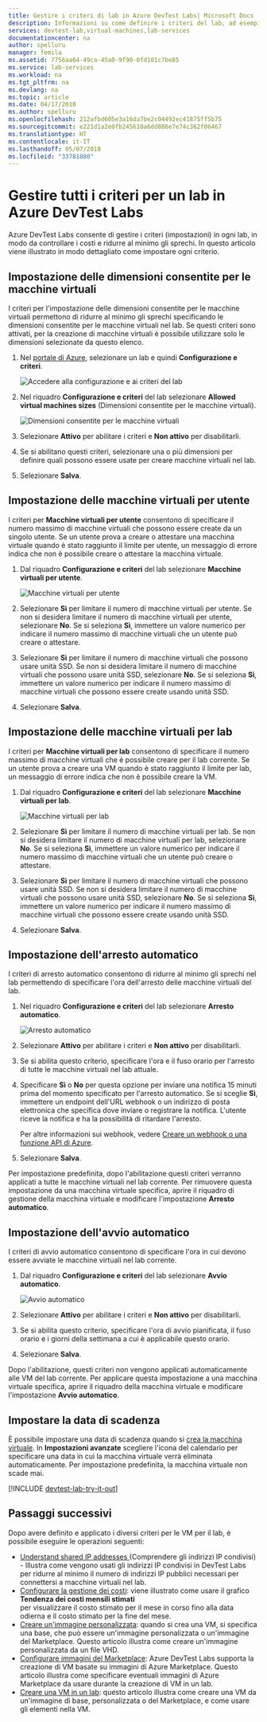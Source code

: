 ```yaml
---
title: Gestire i criteri di lab in Azure DevTest Labs| Microsoft Docs
description: Informazioni su come definire i criteri del lab, ad esempio per le dimensioni delle macchine virtuali, il numero massimo di macchine virtuali per ogni utente e l'arresto automatico.
services: devtest-lab,virtual-machines,lab-services
documentationcenter: na
author: spelluru
manager: femila
ms.assetid: 7756aa64-49ca-45a0-9f90-0fd101c7be85
ms.service: lab-services
ms.workload: na
ms.tgt_pltfrm: na
ms.devlang: na
ms.topic: article
ms.date: 04/17/2018
ms.author: spelluru
ms.openlocfilehash: 212afbd605e3a16da7be2c04492ec41875ff5b75
ms.sourcegitcommit: e221d1a2e0fb245610a6dd886e7e74c362f06467
ms.translationtype: HT
ms.contentlocale: it-IT
ms.lasthandoff: 05/07/2018
ms.locfileid: "33781880"
---
```

# <a name="manage-all-policies-for-a-lab-in-azure-devtest-labs"></a>Gestire tutti i criteri per un lab in Azure DevTest Labs

Azure DevTest Labs consente di gestire i criteri (impostazioni) in ogni lab, in modo da controllare i costi e ridurre al minimo gli sprechi. In questo articolo viene illustrato in modo dettagliato come impostare ogni criterio.  

## <a name="set-allowed-virtual-machine-sizes"></a>Impostazione delle dimensioni consentite per le macchine virtuali
I criteri per l'impostazione delle dimensioni consentite per le macchine virtuali permettono di ridurre al minimo gli sprechi specificando le dimensioni consentite per le macchine virtuali nel lab. Se questi criteri sono attivati, per la creazione di macchine virtuali è possibile utilizzare solo le dimensioni selezionate da questo elenco.

1. Nel [portale di Azure](http://go.microsoft.com/fwlink/p/?LinkID=525040), selezionare un lab e quindi **Configurazione e criteri**.

    ![Accedere alla configurazione e ai criteri del lab](./media/devtest-lab-set-lab-policy/policies-menu.png)

1. Nel riquadro **Configurazione e criteri** del lab selezionare **Allowed virtual machines sizes** (Dimensioni consentite per le macchine virtuali).
   
    ![Dimensioni consentite per le macchine virtuali](./media/devtest-lab-set-lab-policy/allowed-vm-sizes.png)

1. Selezionare **Attivo** per abilitare i criteri e **Non attivo** per disabilitarli.

1. Se si abilitano questi criteri, selezionare una o più dimensioni per definire quali possono essere usate per creare macchine virtuali nel lab.

1. Selezionare **Salva**.

## <a name="set-virtual-machines-per-user"></a>Impostazione delle macchine virtuali per utente
I criteri per **Macchine virtuali per utente** consentono di specificare il numero massimo di macchine virtuali che possono essere create da un singolo utente. Se un utente prova a creare o attestare una macchina virtuale quando è stato raggiunto il limite per utente, un messaggio di errore indica che non è possibile creare o attestare la macchina virtuale. 

1. Dal riquadro **Configurazione e criteri** del lab selezionare **Macchine virtuali per utente**.
   
    ![Macchine virtuali per utente](./media/devtest-lab-set-lab-policy/max-vms-per-user.png)

1. Selezionare **Sì** per limitare il numero di macchine virtuali per utente. Se non si desidera limitare il numero di macchine virtuali per utente, selezionare **No**. Se si seleziona **Sì**, immettere un valore numerico per indicare il numero massimo di macchine virtuali che un utente può creare o attestare. 

1. Selezionare **Sì** per limitare il numero di macchine virtuali che possono usare unità SSD. Se non si desidera limitare il numero di macchine virtuali che possono usare unità SSD, selezionare **No**. Se si seleziona **Sì**, immettere un valore numerico per indicare il numero massimo di macchine virtuali che possono essere create usando unità SSD. 

1. Selezionare **Salva**.

## <a name="set-virtual-machines-per-lab"></a>Impostazione delle macchine virtuali per lab
I criteri per **Macchine virtuali per lab** consentono di specificare il numero massimo di macchine virtuali che è possibile creare per il lab corrente. Se un utente prova a creare una VM quando è stato raggiunto il limite per lab, un messaggio di errore indica che non è possibile creare la VM. 

1. Dal riquadro **Configurazione e criteri** del lab selezionare **Macchine virtuali per lab**.
   
    ![Macchine virtuali per lab](./media/devtest-lab-set-lab-policy/max-vms-per-lab.png)

1. Selezionare **Sì** per limitare il numero di macchine virtuali per lab. Se non si desidera limitare il numero di macchine virtuali per lab, selezionare **No**. Se si seleziona **Sì**, immettere un valore numerico per indicare il numero massimo di macchine virtuali che un utente può creare o attestare. 

1. Selezionare **Sì** per limitare il numero di macchine virtuali che possono usare unità SSD. Se non si desidera limitare il numero di macchine virtuali che possono usare unità SSD, selezionare **No**. Se si seleziona **Sì**, immettere un valore numerico per indicare il numero massimo di macchine virtuali che possono essere create usando unità SSD. 

1. Selezionare **Salva**.

## <a name="set-auto-shutdown"></a>Impostazione dell'arresto automatico
I criteri di arresto automatico consentono di ridurre al minimo gli sprechi nel lab permettendo di specificare l'ora dell'arresto delle macchine virtuali del lab.

1. Nel riquadro **Configurazione e criteri** del lab selezionare **Arresto automatico**.
   
    ![Arresto automatico](./media/devtest-lab-set-lab-policy/auto-shutdown.png)

1. Selezionare **Attivo** per abilitare i criteri e **Non attivo** per disabilitarli.

1. Se si abilita questo criterio, specificare l'ora e il fuso orario per l'arresto di tutte le macchine virtuali nel lab attuale.

1. Specificare **Sì** o **No** per questa opzione per inviare una notifica 15 minuti prima del momento specificato per l'arresto automatico. Se si sceglie **Sì**, immettere un endpoint dell'URL webhook o un indirizzo di posta elettronica che specifica dove inviare o registrare la notifica. L'utente riceve la notifica e ha la possibilità di ritardare l'arresto.

   Per altre informazioni sui webhook, vedere [Creare un webhook o una funzione API di Azure](../azure-functions/functions-create-a-web-hook-or-api-function.md). 

1. Selezionare **Salva**.

Per impostazione predefinita, dopo l'abilitazione questi criteri verranno applicati a tutte le macchine virtuali nel lab corrente. Per rimuovere questa impostazione da una macchina virtuale specifica, aprire il riquadro di gestione della macchina virtuale e modificare l'impostazione **Arresto automatico**.

## <a name="set-auto-start"></a>Impostazione dell'avvio automatico
I criteri di avvio automatico consentono di specificare l'ora in cui devono essere avviate le macchine virtuali nel lab corrente.  

1. Dal riquadro **Configurazione e criteri** del lab selezionare **Avvio automatico**.
   
    ![Avvio automatico](./media/devtest-lab-set-lab-policy/auto-start.png)

2. Selezionare **Attivo** per abilitare i criteri e **Non attivo** per disabilitarli.

3. Se si abilita questo criterio, specificare l'ora di avvio pianificata, il fuso orario e i giorni della settimana a cui è applicabile questo orario. 

4. Selezionare **Salva**.

Dopo l'abilitazione, questi criteri non vengono applicati automaticamente alle VM del lab corrente. Per applicare questa impostazione a una macchina virtuale specifica, aprire il riquadro della macchina virtuale e modificare l'impostazione **Avvio automatico**.

## <a name="set-expiration-date"></a>Impostare la data di scadenza
È possibile impostare una data di scadenza quando si [crea la macchina virtuale](devtest-lab-add-vm.md). In **Impostazioni avanzate** scegliere l'icona del calendario per specificare una data in cui la macchina virtuale verrà eliminata automaticamente. Per impostazione predefinita, la macchina virtuale non scade mai.

[!INCLUDE [devtest-lab-try-it-out](../../includes/devtest-lab-try-it-out.md)]

## <a name="next-steps"></a>Passaggi successivi
Dopo avere definito e applicato i diversi criteri per le VM per il lab, è possibile eseguire le operazioni seguenti:

* [Understand shared IP addresses ](devtest-lab-shared-ip.md) (Comprendere gli indirizzi IP condivisi) - Illustra come vengono usati gli indirizzi IP condivisi in DevTest Labs per ridurre al minimo il numero di indirizzi IP pubblici necessari per connettersi a macchine virtuali nel lab.
* [Configurare la gestione dei costi](devtest-lab-configure-cost-management.md): viene illustrato come usare il grafico **Tendenza dei costi mensili stimati**  
  per visualizzare il costo stimato per il mese in corso fino alla data odierna e il costo stimato per la fine del mese.
* [Creare un'immagine personalizzata](devtest-lab-create-template.md): quando si crea una VM, si specifica una base, che può essere un'immagine personalizzata o un'immagine del Marketplace. Questo articolo illustra come creare un'immagine personalizzata da un file VHD.
* [Configurare immagini del Marketplace](devtest-lab-configure-marketplace-images.md): Azure DevTest Labs supporta la creazione di VM basate su immagini di Azure Marketplace. Questo articolo illustra come specificare eventuali immagini di Azure Marketplace da usare durante la creazione di VM in un lab.
* [Creare una VM in un lab](devtest-lab-add-vm.md): questo articolo illustra come creare una VM da un'immagine di base, personalizzata o del Marketplace, e come usare gli elementi nella VM.

